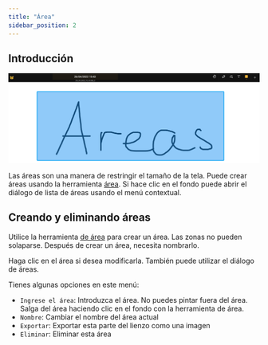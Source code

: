 ```yaml
---
title: "Área"
sidebar_position: 2
---
```


## Introducción

![Área](area.png)

Las áreas son una manera de restringir el tamaño de la tela. Puede crear áreas usando la herramienta [área](tools/area.md). Si hace clic en el fondo puede abrir el diálogo de lista de áreas usando el menú contextual.

## Creando y eliminando áreas

Utilice la herramienta [de área](tools/area.md) para crear un área. Las zonas no pueden solaparse. Después de crear un área, necesita nombrarlo.

Haga clic en el área si desea modificarla. También puede utilizar el diálogo de áreas.

Tienes algunas opciones en este menú:

* `Ingrese el área`: Introduzca el área. No puedes pintar fuera del área. Salga del área haciendo clic en el fondo con la herramienta de área.
* `Nombre`: Cambiar el nombre del área actual
* `Exportar`: Exportar esta parte del lienzo como una imagen
* `Eliminar`: Eliminar esta área
